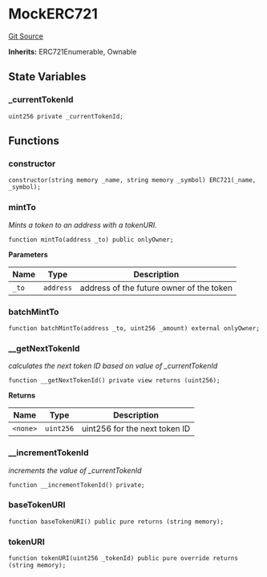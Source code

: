 # MockERC721
[Git Source](https://github.com/Mill1995/VABDAO/blob/c1ade743ae4227c63e3d49544ad80f6b569b00da/contracts/mocks/MockERC721.sol)

**Inherits:**
ERC721Enumerable, Ownable


## State Variables
### _currentTokenId

```solidity
uint256 private _currentTokenId;
```


## Functions
### constructor


```solidity
constructor(string memory _name, string memory _symbol) ERC721(_name, _symbol);
```

### mintTo

*Mints a token to an address with a tokenURI.*


```solidity
function mintTo(address _to) public onlyOwner;
```
**Parameters**

|Name|Type|Description|
|----|----|-----------|
|`_to`|`address`|address of the future owner of the token|


### batchMintTo


```solidity
function batchMintTo(address _to, uint256 _amount) external onlyOwner;
```

### __getNextTokenId

*calculates the next token ID based on value of _currentTokenId*


```solidity
function __getNextTokenId() private view returns (uint256);
```
**Returns**

|Name|Type|Description|
|----|----|-----------|
|`<none>`|`uint256`|uint256 for the next token ID|


### __incrementTokenId

*increments the value of _currentTokenId*


```solidity
function __incrementTokenId() private;
```

### baseTokenURI


```solidity
function baseTokenURI() public pure returns (string memory);
```

### tokenURI


```solidity
function tokenURI(uint256 _tokenId) public pure override returns (string memory);
```

